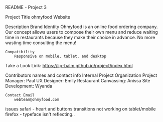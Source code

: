 README - Project 3

Project Title
    ohmyfood Website

Description
    Brand Identity
        Ohmyfood is an online food ordering company. Our concept allows users to compose their
        own menu and reduce waiting time in restaurants because they make their choice in
        advance. No more wasting time consulting the menu!
    
    Compatibility
        Responsive on mobile, tablet, and desktop

Take a Look
    Link: https://lip-balm.github.io/project/index.html

Contributors names and contact info
    Internal Project Organization
        Project Manager: Paul
        UX Designer: Emily
        Restaurant Canvassing: Anissa
        Site Development: Wyanda
    
    Contact Email
        webteam@ohmyfood.com

issues
safari - heart and buttons transitions not working on tablet/mobile
firefox - typeface isn't reflecting..